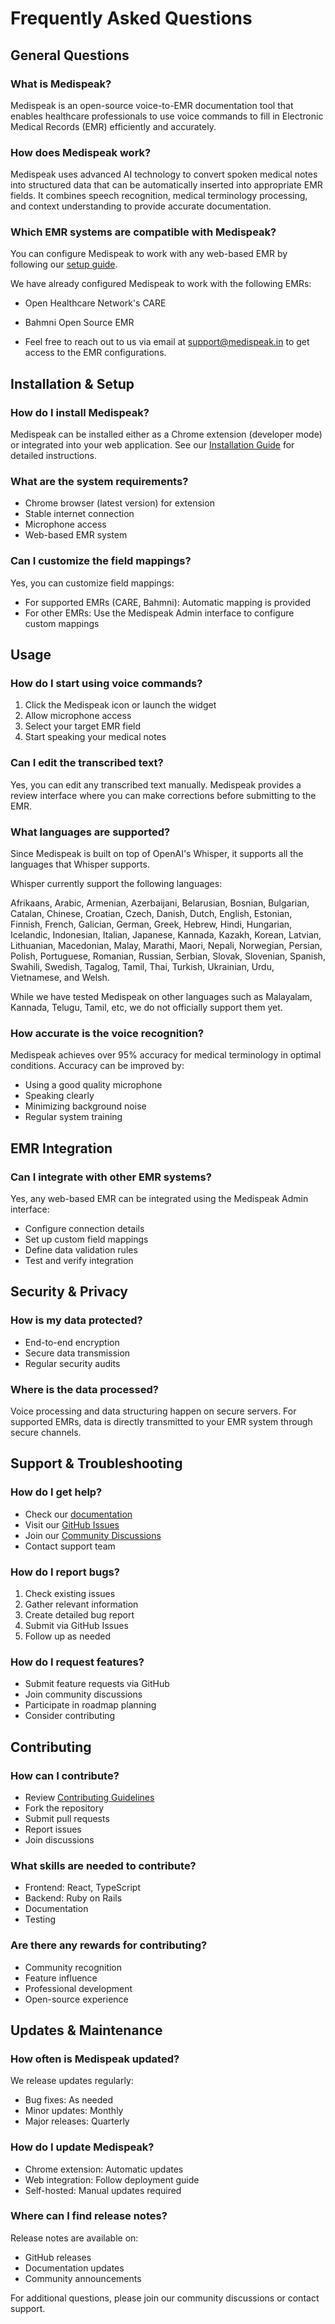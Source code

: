 # Frequently Asked Questions

## General Questions

### What is Medispeak?
Medispeak is an open-source voice-to-EMR documentation tool that enables healthcare professionals to use voice commands to fill in Electronic Medical Records (EMR) efficiently and accurately.

### How does Medispeak work?
Medispeak uses advanced AI technology to convert spoken medical notes into structured data that can be automatically inserted into appropriate EMR fields. It combines speech recognition, medical terminology processing, and context understanding to provide accurate documentation.

### Which EMR systems are compatible with Medispeak?

You can configure Medispeak to work with any web-based EMR by following our [setup guide](/docs/installation).

We have already configured Medispeak to work with the following EMRs:
  - Open Healthcare Network's CARE
  - Bahmni Open Source EMR

- Feel free to reach out to us via email at support@medispeak.in to get access to the EMR configurations.

## Installation & Setup

### How do I install Medispeak?
Medispeak can be installed either as a Chrome extension (developer mode) or integrated into your web application. See our [Installation Guide](/docs/installation) for detailed instructions.

### What are the system requirements?
- Chrome browser (latest version) for extension
- Stable internet connection
- Microphone access
- Web-based EMR system

### Can I customize the field mappings?
Yes, you can customize field mappings:
- For supported EMRs (CARE, Bahmni): Automatic mapping is provided
- For other EMRs: Use the Medispeak Admin interface to configure custom mappings

## Usage

### How do I start using voice commands?
1. Click the Medispeak icon or launch the widget
2. Allow microphone access
3. Select your target EMR field
4. Start speaking your medical notes

### Can I edit the transcribed text?
Yes, you can edit any transcribed text manually. Medispeak provides a review interface where you can make corrections before submitting to the EMR.

### What languages are supported?
Since Medispeak is built on top of OpenAI's Whisper, it supports all the  languages that Whisper supports.

Whisper currently support the following languages:

Afrikaans, Arabic, Armenian, Azerbaijani, Belarusian, Bosnian, Bulgarian, Catalan, Chinese, Croatian, Czech, Danish, Dutch, English, Estonian, Finnish, French, Galician, German, Greek, Hebrew, Hindi, Hungarian, Icelandic, Indonesian, Italian, Japanese, Kannada, Kazakh, Korean, Latvian, Lithuanian, Macedonian, Malay, Marathi, Maori, Nepali, Norwegian, Persian, Polish, Portuguese, Romanian, Russian, Serbian, Slovak, Slovenian, Spanish, Swahili, Swedish, Tagalog, Tamil, Thai, Turkish, Ukrainian, Urdu, Vietnamese, and Welsh.

While we have tested Medispeak on other languages such as Malayalam, Kannada, Telugu, Tamil, etc, we do not officially support them yet.

### How accurate is the voice recognition?
Medispeak achieves over 95% accuracy for medical terminology in optimal conditions. Accuracy can be improved by:
- Using a good quality microphone
- Speaking clearly
- Minimizing background noise
- Regular system training

## EMR Integration

### Can I integrate with other EMR systems?
Yes, any web-based EMR can be integrated using the Medispeak Admin interface:
- Configure connection details
- Set up custom field mappings
- Define data validation rules
- Test and verify integration

## Security & Privacy

### How is my data protected?
- End-to-end encryption
- Secure data transmission
- Regular security audits

### Where is the data processed?
Voice processing and data structuring happen on secure servers. For supported EMRs, data is directly transmitted to your EMR system through secure channels.

## Support & Troubleshooting

### How do I get help?
- Check our [documentation](/docs/intro)
- Visit our [GitHub Issues](https://github.com/medispeak/medispeak-app/issues)
- Join our [Community Discussions](https://github.com/medispeak/medispeak-app/discussions)
- Contact support team

### How do I report bugs?
1. Check existing issues
2. Gather relevant information
3. Create detailed bug report
4. Submit via GitHub Issues
5. Follow up as needed

### How do I request features?
- Submit feature requests via GitHub
- Join community discussions
- Participate in roadmap planning
- Consider contributing

## Contributing

### How can I contribute?
- Review [Contributing Guidelines](/docs/contribute)
- Fork the repository
- Submit pull requests
- Report issues
- Join discussions

### What skills are needed to contribute?
- Frontend: React, TypeScript
- Backend: Ruby on Rails
- Documentation
- Testing

### Are there any rewards for contributing?
- Community recognition
- Feature influence
- Professional development
- Open-source experience

## Updates & Maintenance

### How often is Medispeak updated?
We release updates regularly:
- Bug fixes: As needed
- Minor updates: Monthly
- Major releases: Quarterly

### How do I update Medispeak?
- Chrome extension: Automatic updates
- Web integration: Follow deployment guide
- Self-hosted: Manual updates required

### Where can I find release notes?
Release notes are available on:
- GitHub releases
- Documentation updates
- Community announcements

For additional questions, please join our community discussions or contact support. 